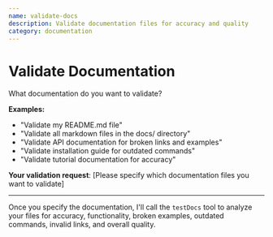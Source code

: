 ```yaml
---
name: validate-docs
description: Validate documentation files for accuracy and quality
category: documentation
---
```


# Validate Documentation

What documentation do you want to validate?

**Examples:**
- "Validate my README.md file"
- "Validate all markdown files in the docs/ directory"
- "Validate API documentation for broken links and examples"
- "Validate installation guide for outdated commands"
- "Validate tutorial documentation for accuracy"

**Your validation request**: [Please specify which documentation files you want to validate]

---

Once you specify the documentation, I'll call the `testDocs` tool to analyze your files for accuracy, functionality, broken examples, outdated commands, invalid links, and overall quality.
